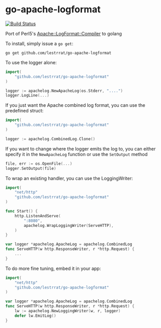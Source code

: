go-apache-logformat
===================

[![Build Status](https://travis-ci.org/lestrrat/go-apache-logformat.png?branch=master)](https://travis-ci.org/lestrrat/go-apache-logformat)

Port of Perl5's [Apache::LogFormat::Compiler](https://metacpan.org/release/Apache-LogFormat-Compiler) to golang

To install, simply issue a `go get`:

```
go get github.com/lestrrat/go-apache-logformat
```

To use the logger alone:

```go
import(
    "github.com/lestrrat/go-apache-logformat"
)

logger := apachelog.NewApacheLog(os.Stderr, "....")
logger.LogLine(...)
```

If you just want the Apache combined log format, you can use
the predefined struct:

```go
import(
    "github.com/lestrrat/go-apache-logformat"
)

logger := apachelog.CombinedLog.Clone()
```

If you want to change where the logger emits the log to,
you can either specify it in the `NewApacheLog` function or
use the `SetOutput` method

```go
file, err := os.OpenFile(...)
logger.SetOutput(file)
```

To wrap an existing handler, you can use the LoggingWriter:

```go
import(
    "net/http"
    "github.com/lestrrat/go-apache-logformat"
)

func Start() {
    http.ListenAndServe(
        ":8080",
        apachelog.WrapLoggingWriter(ServeHTTP),
    )
}

var logger *apachelog.ApacheLog = apachelog.CombinedLog
func ServeHTTP(w http.ResponseWriter, r *http.Request) {
    ...
}

```

To do more fine tuning, embed it in your app:

```go
import(
    "net/http"
    "github.com/lestrrat/go-apache-logformat"
)

var logger *apachelog.ApacheLog = apachelog.CombinedLog
func ServeHTTP(w http.ResponseWriter, r *http.Request) {
    lw := apachelog.NewLoggingWriter(w, r, logger)
    defer lw.EmitLog()
}
```
